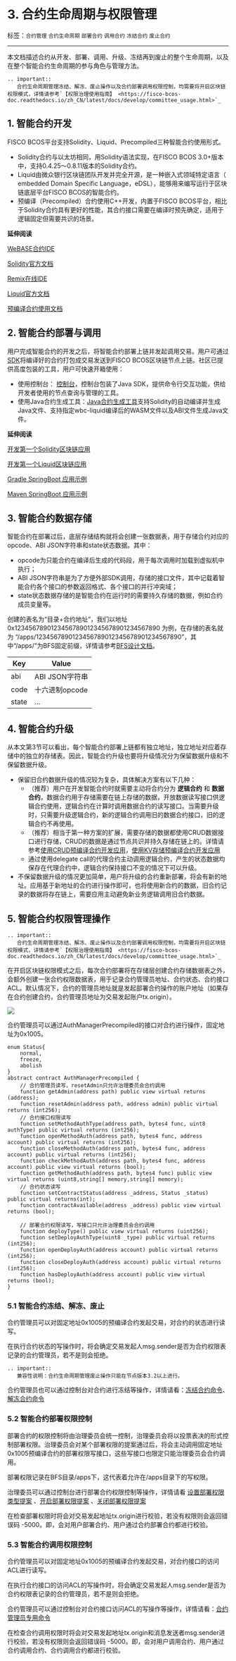 # 3. 合约生命周期与权限管理

标签：``合约管理`` ``合约生命周期`` ``部署合约`` ``调用合约`` ``冻结合约`` ``废止合约``

----

本文档描述合约从开发、部署、调用、升级、冻结再到废止的整个生命周期，以及在整个智能合约生命周期的参与角色与管理方法。

```eval_rst
.. important::
   合约生命周期管理冻结、解冻、废止操作以及合约部署调用权限控制，均需要将开启区块链权限模式，详情请参考`【权限治理使用指南】 <https://fisco-bcos-doc.readthedocs.io/zh_CN/latest/docs/develop/committee_usage.html>`_
```

## 1. 智能合约开发

FISCO BCOS平台支持Solidity、Liquid、Precompiled三种智能合约使用形式。

- Solidity合约与以太坊相同，用Solidity语法实现，在FISCO BCOS 3.0+版本中，支持0.4.25～0.8.11版本的Solidity合约。
- Liquid由微众银行区块链团队开发并完全开源，是一种嵌入式领域特定语言（ embedded Domain Specific Language，eDSL），能够用来编写运行于区块链底层平台FISCO BCOS的智能合约。
- 预编译（Precompiled）合约使用C++开发，内置于FISCO BCOS平台，相比于Solidity合约具有更好的性能，其合约接口需要在编译时预先确定，适用于逻辑固定但需要共识的场景。

**延伸阅读**

[WeBASE合约IDE](https://webasedoc.readthedocs.io/zh_CN/latest/)

[Solidity官方文档](https://solidity.readthedocs.io/en/latest/)

[Remix在线IDE](https://remix.ethereum.org/)

[Liquid官方文档](https://liquid-doc.readthedocs.io/zh_CN/latest/)

[预编译合约使用文档](https://fisco-bcos-doc.readthedocs.io/zh_CN/latest/docs/develop/precompiled/index.html)

## 2. 智能合约部署与调用

用户完成智能合约的开发之后，将智能合约部署上链并发起调用交易。用户可通过[SDK](./sdk/index.md)将编译好的合约打包成交易发送到FISCO BCOS区块链节点上链。社区已提供高度包装的工具，用户可快速开箱使用：

- 使用控制台： [控制台](../operation_and_maintenance/console/index.md)，控制台包装了Java SDK，提供命令行交互功能，供给开发者使用的节点查询与管理的工具。
- 使用Java合约生成工具：[Java合约生成工具](../operation_and_maintenance/console/console_config.html#java)支持Solidity的自动编译并生成Java文件、支持指定wbc-liquid编译后的WASM文件以及ABI文件生成Java文件。

**延伸阅读**

[开发第一个Solidity区块链应用](../quick_start/solidity_application.md)

[开发第一个Liquid区块链应用](../quick_start/wbc_liquid_application.md)

[Gradle SpringBoot 应用示例](./sdk/java_sdk/spring_boot_starter.md)

[Maven SpringBoot 应用示例](./sdk/java_sdk/spring_boot_crud.md)

## 3. 智能合约数据存储

智能合约在部署过后，底层存储结构就将会创建一张数据表，用于存储合约对应的opcode、ABI JSON字符串和state状态数据。其中：

- opcode为只能合约在编译后生成的代码段，用于每次调用时加载到虚拟机中执行；
- ABI JSON字符串是为了方便外部SDK调用，存储的接口文件，其中记载着智能合约各个接口的参数返回格式、各个接口的并行冲突域；
- state状态数据存储的是智能合约在运行时的需要持久存储的数据，例如合约成员变量等。

创建的表名为“目录+合约地址”，我们以地址 0x1234567890123456789012345678901234567890 为例，在存储的表名就为 “/apps/1234567890123456789012345678901234567890”，其中“/apps/”为BFS固定前缀，详情请参考[BFS设计文档](../design/contract_directory.md)。

| Key   | Value          |
|-------|----------------|
| abi   | ABI JSON字符串 |
| code  | 十六进制opcode |
| state | ...            |

## 4. 智能合约升级

从本文第3节可以看出，每个智能合约部署上链都有独立地址，独立地址对应着存储中的独立的存储表。因此，智能合约升级也要将升级情况分为保留数据升级和不保留数据升级。

- 保留旧合约数据升级的情况较为复杂，具体解决方案有以下几种：
  - （推荐）用户在开发智能合约时就需要主动将合约分为 **逻辑合约** 和 **数据合约**，数据合约用于存储需要在链上存储的数据，开放数据读写接口供逻辑合约使用，逻辑合约在计算时调用数据合约的读写接口。当需要升级时，只需要升级逻辑合约，新的逻辑合约调用旧的数据合约接口，旧的逻辑合约不再使用。
  - （推荐）相当于第一种方案的扩展，需要存储的数据都使用CRUD数据接口进行存储，CRUD的数据是通过节点共识并持久存储在链上的。详情请参考[使用CRUD预编译合约开发应用](./precompiled/use_crud_precompiled.md)，[使用KV存储预编译合约开发应用](./precompiled/use_kv_precompiled.md)
  - 通过使用delegate call的代理合约主动调用逻辑合约，产生的状态数据均保存在代理合约中，逻辑合约保持接口不变的情况下可以升级。
- 不保留数据升级的情况更加简单，用户将升级的合约重新部署，将会有新的地址。应用基于新地址的合约进行操作即可，也将使用新合约的数据，旧合约记录的数据将存在链上，需要应用主动避免新业务逻辑调用旧合约数据。

## 5. 智能合约权限管理操作

```eval_rst
.. important::
   合约生命周期管理冻结、解冻、废止操作以及合约部署调用权限控制，均需要将开启区块链权限模式，详情请参考`【权限治理使用指南】 <https://fisco-bcos-doc.readthedocs.io/zh_CN/latest/docs/develop/committee_usage.html>`_
```

在开启区块链权限模式之后，每次合约部署将在存储层创建合约存储数据表之外，会额外创建一张合约权限数据表，用于记录合约管理员地址、合约状态、合约接口ACL。默认情况下，合约的管理员地址就是发起部署合约操作的账户地址（如果存在合约创建合约，合约管理员地址为交易发起账户tx.origin）。

![](../../images/develop/contract_auth.png)

合约管理员可以通过AuthManagerPrecompiled的接口对合约进行操作，固定地址为0x1005。

```solidity
enum Status{
    normal,
    freeze,
    abolish
}
abstract contract AuthManagerPrecompiled {
    // 合约管理员读写，resetAdmin只允许治理委员会合约调用
    function getAdmin(address path) public view virtual returns (address);
    function resetAdmin(address path, address admin) public virtual returns (int256);
    // 合约接口权限读写
    function setMethodAuthType(address path, bytes4 func, uint8 authType) public virtual returns (int256);
    function openMethodAuth(address path, bytes4 func, address account) public virtual returns (int256);
    function closeMethodAuth(address path, bytes4 func, address account) public virtual returns (int256);
    function checkMethodAuth(address path, bytes4 func, address account) public view virtual returns (bool);
    function getMethodAuth(address path, bytes4 func) public view virtual returns (uint8,string[] memory,string[] memory);
    // 合约状态读写
    function setContractStatus(address _address, Status _status) public virtual returns(int);
    function contractAvailable(address _address) public view virtual returns (bool);
    
    // 部署合约权限读写，写接口只允许治理委员会合约调用
    function deployType() public view virtual returns (uint256);
    function setDeployAuthType(uint8 _type) public virtual returns (int256);
    function openDeployAuth(address account) public virtual returns (int256);
    function closeDeployAuth(address account) public virtual returns (int256);
    function hasDeployAuth(address account) public view virtual returns (bool);
}
```

### 5.1 智能合约冻结、解冻、废止

合约管理员可以对固定地址0x1005的预编译合约发起交易，对合约的状态进行读写。

在执行合约状态的写操作时，将会确定交易发起人msg.sender是否为合约权限表记录的合约管理员，若不是则会拒绝。

```eval_rst
.. important::
   兼容性说明：合约生命周期管理废止操作只能在节点版本3.2以上进行。
```

合约管理员也可以通过控制台对合约进行冻结等操作，详情请看：[冻结合约命令](../operation_and_maintenance/console/console_commands.html#freezecontract)、[解冻合约命令](../operation_and_maintenance/console/console_commands.html#unfreezecontract)

### 5.2 智能合约部署权限控制

部署合约的权限控制将由治理委员会统一控制，治理委员会将以投票表决的形式控制部署权限。治理委员会对某个部署权限的提案通过后，将会主动调用固定地址0x1005预编译合约的部署权限写接口，这些写接口也限定只能治理委员会合约调用。

部署权限记录在BFS目录/apps下，这代表着允许在/apps目录下的写权限。

治理委员可以通过控制台进行部署合约权限控制等操作，详情请看 [设置部署权限类型提案](../operation_and_maintenance/console/console_commands.html#setdeployauthtypeproposal) 、[开启部署权限提案](../operation_and_maintenance/console/console_commands.html#opendeployauthproposal) 、[关闭部署权限提案](../operation_and_maintenance/console/console_commands.html#closedeployauthproposal)

在检查部署权限时将会对交易发起地址tx.origin进行校验，若没有权限则会返回错误码 -5000。即，会对用户部署合约、用户通过合约部署合约都进行校验。

### 5.3 智能合约调用权限控制

合约管理员可以对固定地址0x1005的预编译合约发起交易，对合约接口的访问ACL进行读写。

在执行合约接口的访问ACL的写操作时，将会确定交易发起人msg.sender是否为合约权限表记录的合约管理员，若不是则会拒绝。

合约管理员可以通过控制台对合约接口访问ACL的写操作等操作，详情请看：[合约管理员专用命令](../operation_and_maintenance/console/console_commands.html#setmethodauth)

在检查合约调用权限时将会对交易发起地址tx.origin和消息发送者msg.sender进行校验，若没有权限则会返回错误码 -5000。即，会对用户调用合约、用户通过合约调用合约、合约调用合约都进行校验。
